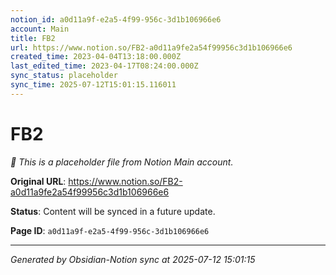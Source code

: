 ```yaml
---
notion_id: a0d11a9f-e2a5-4f99-956c-3d1b106966e6
account: Main
title: FB2
url: https://www.notion.so/FB2-a0d11a9fe2a54f99956c3d1b106966e6
created_time: 2023-04-04T13:18:00.000Z
last_edited_time: 2023-04-17T08:24:00.000Z
sync_status: placeholder
sync_time: 2025-07-12T15:01:15.116011
---
```


# FB2

*🔄 This is a placeholder file from Notion Main account.*

**Original URL**: https://www.notion.so/FB2-a0d11a9fe2a54f99956c3d1b106966e6

**Status**: Content will be synced in a future update.

**Page ID**: `a0d11a9f-e2a5-4f99-956c-3d1b106966e6`

---

*Generated by Obsidian-Notion sync at 2025-07-12 15:01:15*
